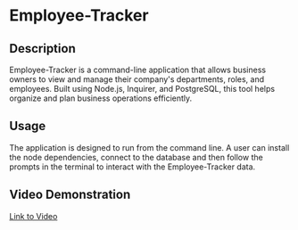 # Employee-Tracker

## Description
Employee-Tracker is a command-line application that allows business owners to view and manage their company's departments, roles, and employees. Built using Node.js, Inquirer, and PostgreSQL, this tool helps organize and plan business operations efficiently. 

## Usage 
The application is designed to run from the command line. A user can install the node dependencies, connect to the database and then follow the prompts in the terminal to interact with the Employee-Tracker data. 

## Video Demonstration
[Link to Video](https://drive.google.com/file/d/1lxiRq7z8vzTkgfTCElCj7e5kapEn9oA4/view?usp=sharing)

